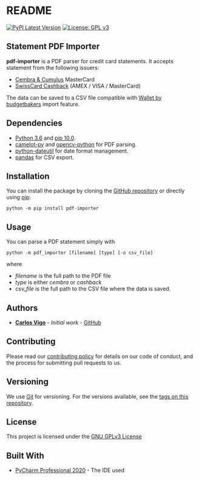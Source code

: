 # README

[![PyPI Latest Version](https://badge.fury.io/py/pdf-importer.svg)](https://badge.fury.io/py/pdf-importer)
[![License: GPL v3](https://img.shields.io/badge/License-GPLv3-blue.svg)](https://www.gnu.org/licenses/gpl-3.0)

## Statement PDF Importer

**pdf-importer** is a PDF parser for credit card statements.
It accepts statement from the following issuers:

 - [Cembra & Cumulus](https://www.cembra.ch/en/cards/cembra-mastercard/) MasterCard
 - [SwissCard Cashback](https://www.swisscard.ch/en/private-customers/products) (AMEX / VISA / MasterCard)

The data can be saved to a CSV file compatible with [Wallet by budgetbakers](https://budgetbakers.com/) import feature.

## Dependencies

 - [Python 3.6](https://www.python.org/downloads/release/python-360/) and [pip 10.0](https://pip.pypa.io/en/stable/).
 - [camelot-py](https://camelot-py.readthedocs.io/en/master/) and
   [opencv-python](https://github.com/opencv/opencv-python) for PDF parsing.
 - [python-dateutil](https://dateutil.readthedocs.io/en/stable/) for date format management.
 - [pandas](https://pandas.pydata.org/) for CSV export.

## Installation

You can install the package by cloning the [GitHub repository](https://github.com/c-vigo/StatementPDFImporter) or directly
using [pip](https://pip.pypa.io/en/stable/):

```
python -m pip install pdf-importer
```

## Usage

You can parse a PDF statement simply with

```
python -m pdf_importer [filename] [type] [-o csv_file]
```
where 

 - *filename* is the full path to the PDF file
 - *type* is either *cembra* or *cashback*
 - *csv_file* is the full path to the CSV file where the data is saved.

## Authors

* [**Carlos Vigo**](mailto:carviher1990@gmail.com?subject=[GitHub%-%pdf-importer]) - *Initial work* - 
[GitHub](https://github.com/c-vigo)

## Contributing

Please read our [contributing policy](CONTRIBUTING.md) for details on our code of
conduct, and the process for submitting pull requests to us.

## Versioning

We use [Git](https://git-scm.com/) for versioning. For the versions available, see the 
[tags on this repository](https://gitlab.ethz.ch/exotic-matter/cw-beam/pdf-importer).

## License

This project is licensed under the [GNU GPLv3 License](LICENSE.md)

## Built With

* [PyCharm Professional 2020](https://www.jetbrains.com/pycharm//) - The IDE used
